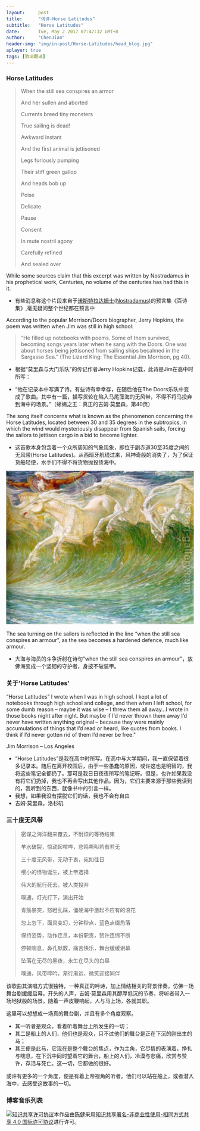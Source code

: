 ```yaml
---
layout:     post
title:      "词译-Horse Latitudes"
subtitle:   "Horse Latitudes"
date:       Tue, May 2 2017 07:42:32 GMT+8
author:     "ChenJian"
header-img: "img/in-post/Horse-Latitudes/head_blog.jpg"
aplayer: true
tags: [歌词翻译] 
---
```


<div 
    class="aplayer"
    data-id="21979205"
    data-server="netease"
    data-type="song"
    data-autoplay="true"
    data-fixed="true">
</div>

### Horse Latitudes

> When the still sea conspires an armor
>
> And her sullen and aborted
> 
> Currents breed tiny monsters
> 
> True sailing is dead!
> 
> Awkward instant
> 
> And the first animal is jettisoned
> 
> Legs furiously pumping
> 
> Their stiff green gallop
> 
> And heads bob up
> 
> Poise
> 
> Delicate
> 
> Pause
> 
> Consent
> 
> In mute nostril agony
>
> Carefully refined
>
> And sealed over

While some sources claim that this excerpt was written by Nostradamus in his prophetical work, Centuries, no volume of the centuries has had this in it.

- 有些消息称这个片段来自于[诺斯特拉达姆士(Nostradamus)](https://en.wikipedia.org/wiki/Nostradamus)的预言集《百诗集》,毫无疑问整个世纪都在预言中

According to the popular Morrison/Doors biographer, Jerry Hopkins, the poem was written when Jim was still in high school:

> “He filled up notebooks with poems. Some of them survived, becoming songs years later when he sang with the Doors. One was about horses being jettisoned from sailing ships becalmed in the Sargasso Sea.”
(The Lizard King: The Essential Jim Morrison, pg 40).

- 根据“莫里森与大门乐队”的传记作者Jerry Hopkins记载，此诗是Jim在高中时所写：

- “他在记录本中写满了诗。有些诗有幸幸存，在随后他在The Doors乐队中变成了歌曲。其中有一篇，描写货轮在陷入马尾藻海的无风带，不得不将马投弃到海中的场景。”（蜥蜴之王：真正的吉姆·莫里森，第40页）

The song itself concerns what is known as the phenomenon concerning the Horse Latitudes, located between 30 and 35 degrees in the subtropics, in which the wind would mysteriously disappear from Spanish sails, forcing the sailors to jettison cargo in a bid to become lighter.

- 这首歌本身包含着一个众所周知的气象现象，即位于副赤道30至35度之间的无风带(Horse Latitudes)。从西班牙航线过来，风神奇般的消失了，为了保证货船轻便，水手们不得不将货物抛投债海中。

![Horse Latitudes](/img/in-post/Horse-Latitudes/8duebi1hz6i1v3n2kik5fl89i.jpg)

The sea turning on the sailors is reflected in the line “when the still sea conspires an armour”, as the sea becomes a hardened defence, much like armour.

- 大海与海员的斗争折射在诗句“when the still sea conspires an armour”，放佛海变成一个坚韧的守护者，身披不破装甲。

### 关于'Horse Latitudes'

“Horse Latitudes” I wrote when I was in high school. I kept a lot of notebooks through high school and college, and then when I left school, for some dumb reason – maybe it was wise – I threw them all away…I wrote in those books night after night. But maybe if I’d never thrown them away I’d never have written anything original – because they were mainly accumulations of things that I’d read or heard, like quotes from books.
I think if I’d never gotten rid of them I’d never be free."

Jim Morrison – Los Angeles

- “Horse Latitudes”是我在高中时所写。在高中与大学期间，我一直保留着很多记录本。随后在离开校园后，由于一些愚蠢的原因，或许这也是明智的，我将这些笔记全都扔了。那可是我日日夜夜所写的笔记呀。但是，也许如果我没有将它们扔掉，我也不再会写出其他作品。因为，它们主要来源于那些我读到的，我听到的东西，就像书中的引言一样。
- 我想，如果我没有摆脱它们的话，我也不会有自由
- 吉姆·莫里森，洛杉矶

### 三十度无风带

> 密谋之海洋翻来覆去，不耐烦的等待结束
> 
> 羊水破裂，惊动起喧哗，悲鸣嘶叫若有若无
> 
> 三十度无风带，无动于衷，宛如往日
> 
> 细小的怪物诞生，被上帝选择
> 
> 伟大的航行死去，被人类投弃
> 
> 噗通，灯光打下，演出开始
> 
> 青筋暴突，怒瞪乱踩，僵硬海中激起不应有的浪花
> 
> 忽上忽下，面具变幻，分钟秒点，蓝色点缀角落
> 
> 保持姿势，动作连贯，本份职责，赞许连绵不断
> 
> 停顿喘息，鼻孔默数，痛苦快乐，舞台缓缓谢幕
> 
> 坠落在无尽的黑夜，永生在尽头的白昼
> 
> 噗通，风带呻吟，渐行渐远，微笑迎接同伴

该歌曲其演唱方式很独特，一种真正的吟诗，加上情结相关的背景伴奏，仿佛一场舞台剧缓缓启幕。开头的人声，吉姆·莫里森用其醇厚低沉的节奏，将听者带入一场地狱般的场景。随着一声皮鞭响起，人与马上场，各就其职。

这里可以想想成一场真的舞台剧，并且有多个角度观察。

- 其一听者是观众，看着听着舞台上所发生的一切；
- 其二是船上的人们，他们也是观众，只不过他们的舞台是正在下沉的刚出生的马；
- 其三便是此马，它现在是整个舞台的焦点，作为主角，它尽情的表演着，挣扎与喘息，在下沉中同时望着它的舞台，船上的人们，冷漠与悲痛，欣赏与赞许，存活与死亡。这一切，它都做的很好。

或许有更多的一个角度，便是有着上帝视角的听者。他们可以站在船上，或者潜入海中，去感受这故事的一切。

### 博客音乐列表

<div
    class="aplayer"
    data-id="2258267343"
    data-server="netease"
    data-type="playlist">
</div>

<a rel="license" href="http://creativecommons.org/licenses/by-nc-sa/4.0/"><img alt="知识共享许可协议" style="border-width:0" src="https://i.creativecommons.org/l/by-nc-sa/4.0/88x31.png" /></a>本作品由<a xmlns:cc="http://creativecommons.org/ns#" href="https://o-my-chenjian.com/2017/05/02/Horse-Latitudes/" property="cc:attributionName" rel="cc:attributionURL">陈健</a>采用<a rel="license" href="http://creativecommons.org/licenses/by-nc-sa/4.0/">知识共享署名-非商业性使用-相同方式共享 4.0 国际许可协议</a>进行许可。